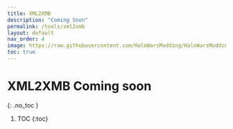 ```yaml
---
title: XML2XMB
description: "Coming Soon"
permalink: /tools/xml2xmb
layout: default
nav_order: 4
image: https://raw.githubusercontent.com/HaloWarsModding/HaloWarsModding.github.io/master/resources/images/metadata/header.png
toc: true
---
```


# XML2XMB <span class="label label-yellow">Coming soon</span>
{: .no_toc }

1. TOC
{:toc}